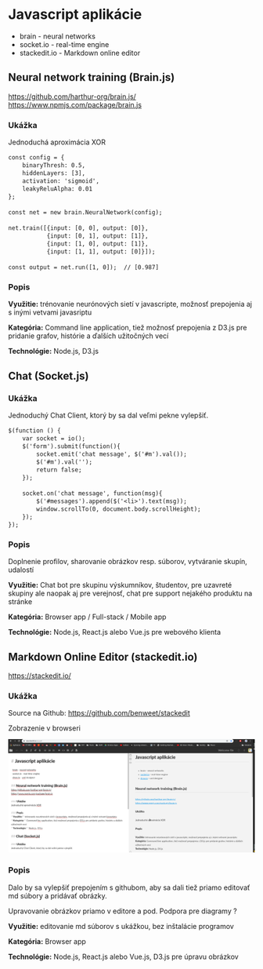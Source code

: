 # Javascript aplikácie  
  
- brain - neural networks   
- socket.io - real-time engine  
- stackedit.io - Markdown online editor
  
## Neural network training (Brain.js)
https://github.com/harthur-org/brain.js/  
https://www.npmjs.com/package/brain.js  
  
### Ukážka  
Jednoduchá aproximácia XOR

    const config = {
        binaryThresh: 0.5,
        hiddenLayers: [3],
        activation: 'sigmoid',
        leakyReluAlpha: 0.01
    };
    
    const net = new brain.NeuralNetwork(config);
    
    net.train([{input: [0, 0], output: [0]},
               {input: [0, 1], output: [1]},
               {input: [1, 0], output: [1]},
               {input: [1, 1], output: [0]}]);
    
    const output = net.run([1, 0]);  // [0.987]

### Popis
**Využitie:** trénovanie neurónových sietí v javascripte, možnosť prepojenia aj s inými vetvami javasriptu

**Kategória:** Command line application, tiež možnosť prepojenia z D3.js pre pridanie grafov, histórie a ďalších užitočných vecí

**Technológie:** Node.js, D3.js  
  
## Chat (Socket.js) 
  
### Ukážka  
Jednoduchý Chat Client, ktorý by sa dal veľmi pekne vylepšiť.

    $(function () {
	    var socket = io();
	    $('form').submit(function(){
		    socket.emit('chat message', $('#m').val());
		    $('#m').val('');
		    return false;
	    });
    
	    socket.on('chat message', function(msg){
		    $('#messages').append($('<li>').text(msg));
		    window.scrollTo(0, document.body.scrollHeight);
	    });
    });
   
### Popis
Doplnenie profilov, sharovanie obrázkov resp. súborov, vytváranie skupín, udalostí

**Využitie:** Chat bot pre skupinu výskumníkov, študentov, pre uzavreté skupiny ale naopak aj pre verejnosť, chat pre support nejakého produktu na stránke

**Kategória:** Browser app / Full-stack / Mobile app

**Technológie:** Node.js, React.js alebo Vue.js pre webového klienta

## Markdown Online Editor (stackedit.io)

https://stackedit.io/

### Ukážka

Source na Github:
https://github.com/benweet/stackedit

Zobrazenie v browseri

![](images/se.png)

### Popis
Dalo by sa vylepšiť prepojením s githubom, aby sa dali tiež priamo editovať md súbory a pridávať obrázky.

Upravovanie obrázkov priamo v editore a pod. Podpora pre diagramy ? 

**Využitie:** editovanie md súborov s ukážkou, bez inštalácie programov

**Kategória:** Browser app

**Technológie:** Node.js, React.js alebo Vue.js, D3.js pre úpravu obrázkov
